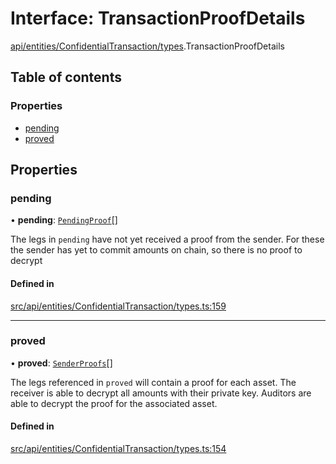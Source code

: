 # Interface: TransactionProofDetails

[api/entities/ConfidentialTransaction/types](../wiki/api.entities.ConfidentialTransaction.types).TransactionProofDetails

## Table of contents

### Properties

- [pending](../wiki/api.entities.ConfidentialTransaction.types.TransactionProofDetails#pending)
- [proved](../wiki/api.entities.ConfidentialTransaction.types.TransactionProofDetails#proved)

## Properties

### pending

• **pending**: [`PendingProof`](../wiki/api.entities.ConfidentialTransaction.types#pendingproof)[]

The legs in `pending` have not yet received a proof from the sender. For these the sender has yet to commit amounts on chain, so there is no proof to decrypt

#### Defined in

[src/api/entities/ConfidentialTransaction/types.ts:159](https://github.com/PolymeshAssociation/polymesh-private-sdk/blob/dd40dc5f/src/api/entities/ConfidentialTransaction/types.ts#L159)

___

### proved

• **proved**: [`SenderProofs`](../wiki/api.entities.ConfidentialTransaction.types#senderproofs)[]

The legs referenced in `proved` will contain a proof for each asset. The receiver is able to decrypt all amounts with their private key. Auditors are able to decrypt the proof for the associated asset.

#### Defined in

[src/api/entities/ConfidentialTransaction/types.ts:154](https://github.com/PolymeshAssociation/polymesh-private-sdk/blob/dd40dc5f/src/api/entities/ConfidentialTransaction/types.ts#L154)

